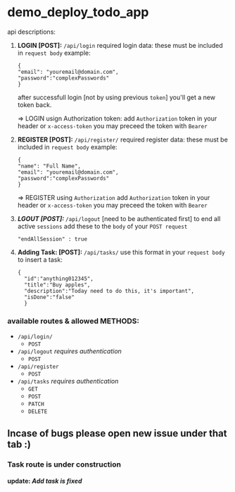 # demo_deploy_todo_app

api descriptions:

1. <b>LOGIN [POST]:</b> `/api/login`
  required login data:
  these must be included in `request body`
  example:
      ```
      {
      "email": "youremail@domain.com",
      "password":"complexPasswords"
      }
      ```
   after successfull login [not by using previous `token`]  you'll get a new token back.
   
   => LOGIN  usign Authorization token: 
      add `Authorization` token in your header or `x-access-token` you may preceed the token with `Bearer`

2. <b>REGISTER [POST]:</b> `/api/register/`
  required register data:
  these must be included in `request body`
  example:
      ```
      {
      "name": "Full Name",
      "email": "youremail@domain.com",
      "password":"complexPasswords"
      }
      ```
   
   => REGISTER using `Authorization`
      add `Authorization` token in your header or `x-access-token` you may preceed the token with `Bearer`
3. <i> <b> LGOUT [POST]: </b> </i>  `/api/logout` [need to be authenticated first] 
      to end all active `sessions` add these to the `body` of your `POST request`
      ```
      "endAllSession" : true
      ```
4.  <b>Adding Task: [POST]:</b> `/api/tasks/`
    use this format in your `request body` to insert a task:
    ```
    {
      "id":"anything012345",
      "title":"Buy apples",
      "description":"Today need to do this, it's important",
      "isDone":"false"
      }
    ```
      

### available routes & allowed METHODS: 
  * `/api/login/`
    * `POST`
  * `/api/logout` *requires authentication*
    * `POST`
  * `/api/register`
    * `POST`
  * `/api/tasks` *requires authentication*
    * `GET`
    * `POST`
    * `PATCH`
    * `DELETE` 

## Incase of bugs please open new issue under that tab :) 

### Task route is under construction 
  #### update: *Add task is fixed*

